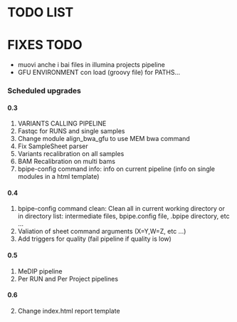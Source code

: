 # TODO LIST

# FIXES TODO

- muovi anche i bai files in illumina projects pipeline
- GFU ENVIRONMENT con load (groovy file) for PATHS...


### Scheduled upgrades

#### 0.3

1. VARIANTS CALLING PIPELINE
2. Fastqc for RUNS and single samples
3. Change module align_bwa_gfu to use MEM bwa command
4. Fix SampleSheet parser
5. Variants recalibration on all samples
6. BAM Recalibration on multi bams
7. bpipe-config command info: info on current pipeline (info on single modules in a html template)

#### 0.4

1. bpipe-config command clean: Clean all in current working directory or in directory list: intermediate files, bpipe.config file, .bpipe directory, etc …
2. Valiation of sheet command arguments (X=Y,W=Z, etc ...)
3. Add triggers for quality (fail pipeline if quality is low)

#### 0.5

1. MeDIP pipeline
2. Per RUN and Per Project pipelines

#### 0.6

2. Change index.html report template

